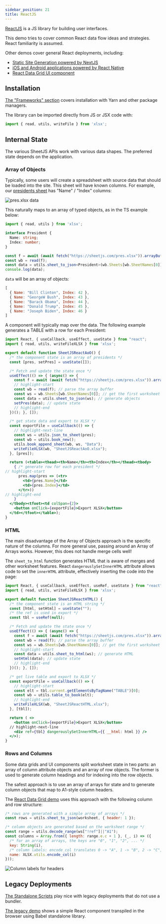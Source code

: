 ```yaml
---
sidebar_position: 21
title: ReactJS
---
```


[ReactJS](https://reactjs.org/) is a JS library for building user interfaces.

This demo tries to cover common React data flow ideas and strategies. React
familiarity is assumed.

Other demos cover general React deployments, including:

- [Static Site Generation powered by NextJS](./content#nextjs)
- [iOS and Android applications powered by React Native](./mobile#react-native)
- [React Data Grid UI component](./grid#react-data-grid)


## Installation

[The "Frameworks" section](../getting-started/installation/frameworks) covers
installation with Yarn and other package managers.

The library can be imported directly from JS or JSX code with:

```js
import { read, utils, writeFile } from 'xlsx';
```


## Internal State

The various SheetJS APIs work with various data shapes.  The preferred state
depends on the application.

### Array of Objects

Typically, some users will create a spreadsheet with source data that should be
loaded into the site.  This sheet will have known columns.  For example, our
[presidents sheet](https://sheetjs.com/pres.xlsx) has "Name" / "Index" columns:

![`pres.xlsx` data](pathname:///pres.png)

This naturally maps to an array of typed objects, as in the TS example below:

```ts
import { read, utils } from 'xlsx';

interface President {
  Name: string;
  Index: number;
}

const f = await (await fetch("https://sheetjs.com/pres.xlsx")).arrayBuffer();
const wb = read(f);
const data = utils.sheet_to_json<President>(wb.Sheets[wb.SheetNames[0]]);
console.log(data);
```

`data` will be an array of objects:

```js
[
  { Name: "Bill Clinton", Index: 42 },
  { Name: "GeorgeW Bush", Index: 43 },
  { Name: "Barack Obama", Index: 44 },
  { Name: "Donald Trump", Index: 45 },
  { Name: "Joseph Biden", Index: 46 }
]
```

A component will typically map over the data. The following example generates
a TABLE with a row for each President:

```jsx title="src/SheetJSReactAoO.js"
import React, { useCallback, useEffect, useState } from "react";
import { read, utils, writeFileXLSX } from 'xlsx';

export default function SheetJSReactAoO() {
  /* the component state is an array of presidents */
  const [pres, setPres] = useState([]);

  /* Fetch and update the state once */
  useEffect(() => { (async() => {
    const f = await (await fetch("https://sheetjs.com/pres.xlsx")).arrayBuffer();
    // highlight-start
    const wb = read(f); // parse the array buffer
    const ws = wb.Sheets[wb.SheetNames[0]]; // get the first worksheet
    const data = utils.sheet_to_json(ws); // generate objects
    setPres(data); // update state
    // highlight-end
  })(); }, []);

  /* get state data and export to XLSX */
  const exportFile = useCallback(() => {
    // highlight-next-line
    const ws = utils.json_to_sheet(pres);
    const wb = utils.book_new();
    utils.book_append_sheet(wb, ws, "Data");
    writeFileXLSX(wb, "SheetJSReactAoO.xlsx");
  }, [pres]);

  return (<table><thead><th>Name</th><th>Index</th></thead><tbody>
    { /* generate row for each president */
// highlight-start
      pres.map(pres => (<tr>
        <td>{pres.Name}</td>
        <td>{pres.Index}</td>
      </tr>))
// highlight-end
    }
  </tbody><tfoot><td colSpan={2}>
    <button onClick={exportFile}>Export XLSX</button>
  </td></tfoot></table>);
}
```

### HTML

The main disadvantage of the Array of Objects approach is the specific nature
of the columns.  For more general use, passing around an Array of Arrays works.
However, this does not handle merge cells well!

The `sheet_to_html` function generates HTML that is aware of merges and other
worksheet features.  React `dangerouslySetInnerHTML` attribute allows code to
set the `innerHTML` attribute, effectively inserting the code into the page:

```jsx title="src/SheetJSReactHTML.js"
import React, { useCallback, useEffect, useRef, useState } from "react";
import { read, utils, writeFileXLSX } from 'xlsx';

export default function SheetJSReactHTML() {
  /* the component state is an HTML string */
  const [html, setHtml] = useState("");
  /* the ref is used in export */
  const tbl = useRef(null);

  /* Fetch and update the state once */
  useEffect(() => { (async() => {
    const f = await (await fetch("https://sheetjs.com/pres.xlsx")).arrayBuffer();
    const wb = read(f); // parse the array buffer
    const ws = wb.Sheets[wb.SheetNames[0]]; // get the first worksheet
    // highlight-start
    const data = utils.sheet_to_html(ws); // generate HTML
    setHtml(data); // update state
    // highlight-end
  })(); }, []);

  /* get live table and export to XLSX */
  const exportFile = useCallback(() => {
    // highlight-start
    const elt = tbl.current.getElementsByTagName("TABLE")[0];
    const wb = utils.table_to_book(elt);
    // highlight-end
    writeFileXLSX(wb, "SheetJSReactHTML.xlsx");
  }, [tbl]);

  return ( <>
    <button onClick={exportFile}>Export XLSX</button>
  // highlight-next-line
    <div ref={tbl} dangerouslySetInnerHTML={{ __html: html }} />
  </>);
}
```

### Rows and Columns

Some data grids and UI components split worksheet state in two parts: an array
of column attribute objects and an array of row objects.  The former is used to
generate column headings and for indexing into the row objects.

The safest approach is to use an array of arrays for state and to generate
column objects that map to A1-style column headers.

The [React Data Grid demo](./grid#rows-and-columns-state) uses this approach
with the following column and row structure:

```js
/* rows are generated with a simple array of arrays */
const rows = utils.sheet_to_json(worksheet, { header: 1 });

/* column objects are generated based on the worksheet range */
const range = utils.decode_range(ws["!ref"]||"A1");
const columns = Array.from({ length: range.e.c + 1 }, (_, i) => ({
  /* for an array of arrays, the keys are "0", "1", "2", ... */
  key: String(i),
  /* column labels: encode_col translates 0 -> "A", 1 -> "B", 2 -> "C", ... */
  name: XLSX.utils.encode_col(i)
}));

```

![Column labels for headers](pathname:///react/cols.png)



## Legacy Deployments

[The Standalone Scripts](../getting-started/installation/standalone) play nice
with legacy deployments that do not use a bundler.

[The legacy demo](pathname:///react/index.html) shows a simple React component
transpiled in the browser using Babel standalone library.